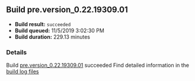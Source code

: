 ## Build pre.version_0.22.19309.01
- **Build result:** `succeeded`
- **Build queued:** 11/5/2019 3:02:30 PM
- **Build duration:** 229.13 minutes
### Details
Build [pre.version_0.22.19309.01](https://winappstudio.visualstudio.com/web/build.aspx?pcguid=a4ef43be-68ce-4195-a619-079b4d9834c2&builduri=vstfs%3a%2f%2f%2fBuild%2fBuild%2f31739) succeeded
Find detailed information in the [build log files]()
